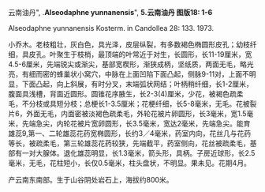 云南油丹",
.**Alseodaphne yunnanensis**",
**5.云南油丹 图版18: 1-6**

Alseodaphne yunnanensis Kosterm. in Candollea 28: 133. 1973.

小乔木。老枝粗壮，灰白色，具光泽，皮层纵裂，有多数褐色椭圆形皮孔；幼枝纤细，具皮孔。叶聚生于枝梢，最顶端的叶常近于对生，长圆形，长11-19厘米，宽4.5-6厘米，先端锐尖或渐尖，基部宽楔形，渐狭成柄，坚纸质，两面无毛，略光亮，有细而密的蜂巢状小窝穴，中脉在上面凹陷下面凸起，侧脉9-11对，上面不明显，下面凸起，向上斜展，有时分叉，末端弧状网结；叶柄稍纤细，长1-2厘米，腹面具浅槽，背面近圆形。圆锥花序腋生，长2-3(4)厘米，少花，被褐色疏柔毛，不分枝或具短分枝；总梗长1-3.5厘米；花梗纤细，长5-8毫米，无毛。花被裂片6，外面无毛，内面密被淡褐色疏柔毛，外轮花被片卵圆形，长3毫米，宽1.5毫米，先端急尖，内轮花被片宽卵圆形，长3.5毫米，宽达2毫米，先端急尖。能育雄蕊9,第一、二轮雄蕊花药宽椭圆形，长约3／4毫米，药室内向，花丝几与花药等长，被疏柔毛，第三轮雄蕊花药较狭，先端截平，药室侧向，花丝被疏柔毛，基部有一对大腺体。退化雄蕊明显，长1.3毫米，箭头形，具柄。子房近球形，长2.5毫米，无毛，花柱短小，长仅0.5毫米，柱头盘状，不明显。果未见。花期4月。

产云南东南部。生于山谷阴处岩石上，海拔约800米。
